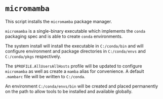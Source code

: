 # `micromamba`


This script installs the `micromamba` package manager.

`micromamba` is a single-binary executable which implements the `conda`
packaging spec and is able to create `conda` environments.

The system install will install the executable in `C:/conda/bin` and will configure
environment and package directories in `C:/conda/envs` and `C:/conda/pkgs`
respectively.

The `$PROFILE.AllUsersAllHosts` profile will be updated to configure `micromamba` as
well as create a `mamba` alias for convenience. A default `.mambarc` file will be
written to `C:/conda`.

An environment `C:/conda/envs/bin` will be created and placed permanently on the path
to allow tools to be installed and available globally.

